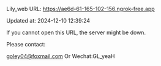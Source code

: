 Lily_web URL: https://ae6d-61-165-102-156.ngrok-free.app

Updated at: 2024-12-10 12:39:24

If you cannot open this URL, the server might be down.

Please contact: 

goley04@foxmail.com Or Wechat:GL_yeaH